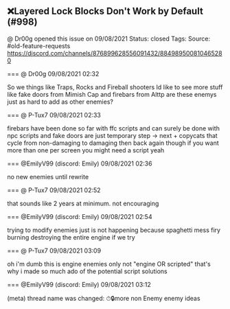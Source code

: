 ## ❌Layered Lock Blocks Don't Work by Default (#998)
@ Dr00g opened this issue on 09/08/2021
Status: closed
Tags: 
Source: #old-feature-requests https://discord.com/channels/876899628556091432/884989500810465280


=== @ Dr00g 09/08/2021 02:32

So we things like Traps, Rocks and Fireball shooters
Id like to see more stuff like fake doors from Mimish Cap and firebars from Alttp are these enemys just as hard to add as other enemies?

=== @ P-Tux7 09/08/2021 02:33

firebars have been done so far with ffc scripts and can surely be done with npc scripts
and fake doors are just temporary  step -> next + copycats that cycle from non-damaging to damaging then back again
though if you want more than one per screen you might need a script yeah

=== @EmilyV99 (discord: Emily) 09/08/2021 02:36

no new enemies until rewrite

=== @ P-Tux7 09/08/2021 02:52

that sounds like 2 years at minimum. not encouraging

=== @EmilyV99 (discord: Emily) 09/08/2021 02:54

trying to modify enemies just is not happening
because spaghetti mess firy burning destroying the entire engine if we try

=== @ P-Tux7 09/08/2021 03:09

oh i'm dumb
this is engine enemies only
not "engine OR scripted"
that's why i made so much ado of the potential script solutions

=== @EmilyV99 (discord: Emily) 09/08/2021 03:12

(meta) thread name was changed: ⏱🔒more non Enemy enemy ideas
